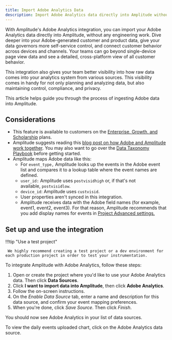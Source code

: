 ```yaml
---
title: Import Adobe Analytics Data
description: Import Adobe Analytics data directly into Amplitude without any complicated engineering work. 
---
```


With Amplitude's Adobe Analytics integration, you can import your Adobe Analytics data directly into Amplitude, without any engineering work. Dive deeper into your Adobe-generated customer and product data, give your data governors more self-service control, and connect customer behavior across devices and channels. Your teams can go beyond single-device page view data and see a detailed, cross-platform view of all customer behavior.

This integration also gives your team better visibility into how raw data comes into your analytics system from various sources. This visibility comes in handy for not only planning and analyzing data, but also maintaining control, compliance, and privacy.

This article helps guide you through the process of ingesting Adobe data into Amplitude.

## Considerations

- This feature is available to customers on the [Enterprise, Growth, and Scholarship](https://amplitude.com/pricing) plans.
- Amplitude suggests reading this [blog post on how Adobe and Amplitude work together](https://amplitude.com/blog/adobe-customers-can-see-user-behavior-with-amplitude). You may also want to go over the [Data Taxonomy Playbook](https://help.amplitude.com/hc/en-us/articles/115000465251-Data-Taxonomy-Playbook) before getting started.
- Amplitude maps Adobe data like this: 
    - For `event_type,` Amplitude looks up the events in the Adobe event list and compares it to a lookup table where the event names are defined.
    - `user_id:` Amplitude uses `postvisidhigh` or, if that's not available, `postvisidlow`.
    - `device_id`: Amplitude uses `custvisid`.
    - User properties aren't synced in this integration. 
    - Amplitude receives data with the Adobe field names (for example, event1, event2, event3). For that reason, Amplitude recommends that you add display names for events in [Project Advanced settings.](https://help.amplitude.com/hc/en-us/articles/360035522372-Manage-Data#h_853f3eb1-af85-48ca-980d-2268c0674fa7)

## Set up and use the integration

!!!tip "Use a test project"

     We highly recommend creating a test project or a dev environment for each production project in order to test your instrumentation.

To integrate Amplitude with Adobe Analytics, follow these steps:

1. Open or create the project where you'd like to use your Adobe Analytics data. Then click **Data Sources**.
2. Click **I want to import data into Amplitude**, then click **Adobe Analytics**.
3. Follow the on-screen instructions. 
4. On the *Enable Data Source* tab, enter a name and description for this data source, and confirm your event mapping preferences.
5. When you're done, click *Save Source*. Then click *Finish*.

You should now see Adobe Analytics in your list of data sources.

To view the daily events uploaded chart, click on the Adobe Analytics data source.
